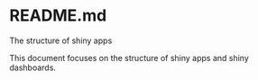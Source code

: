 # README.md
The structure of shiny apps

This document focuses on the structure of shiny apps and shiny dashboards.
